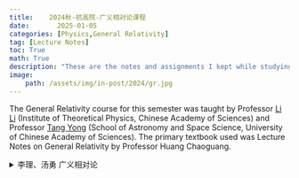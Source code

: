 ```yaml
---
title:    2024秋-杭高院-广义相对论课程
date:       2025-01-05
categories: [Physics,General Relativity]
tag: [Lecture Notes]
toc: True
math: True
description: "These are the notes and assignments I kept while studying General Relativity during the Fall 2024 semester."
image: 
    path: /assets/img/in-post/2024/gr.jpg
---
```


The General Relativity course for this semester was taught by Professor [Li Li](https://people.ucas.ac.cn/~liliphysics) (Institute of Theoretical Physics, Chinese Academy of Sciences) and Professor [Tang Yong](https://people.ucas.ac.cn/~yongtang) (School of Astronomy and Space Science, University of Chinese Academy of Sciences). The primary textbook used was Lecture Notes on General Relativity by Professor Huang Chaoguang.



<details class="details-block" markdown="1">
<summary> 李理、汤勇 广义相对论 </summary>
- [课程笔记]
- [习题解答](/assets/PDF/GR作业答案.pdf)
</details>